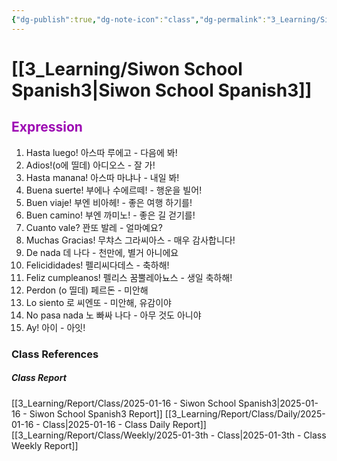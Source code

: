```yaml
---
{"dg-publish":true,"dg-note-icon":"class","dg-permalink":"3_Learning/Siwon-School-Spanish3","created-date":"2025-01-16 9:03:55 pm","date":"2025-01-16","type":"class","tags":["class","spanish"],"aliases":null,"title":"Siwon School Spanish3","courseName":"NEW 왕초보 탈출 파닉스","permalink":"/3_Learning/Siwon-School-Spanish3/","dgPassFrontmatter":true,"noteIcon":"class"}
---
```



# [[3_Learning/Siwon School Spanish3\|Siwon School Spanish3]]
## <font color="#9d0ab3">Expression</font>
1. Hasta luego! 아스따 루에고 - 다음에 봐!
2. Adios!(o에 띨데) 아디오스 - 잘 가!
3. Hasta manana! 아스따 마냐나 - 내일 봐!
4. Buena suerte! 부에나 수에르떼! - 행운을 빌어!
5. Buen viaje! 부엔 비아헤! - 좋은 여행 하기를!
6. Buen camino! 부엔 까미노! - 좋은 길 걷기를!
7. Cuanto vale? 꽌또 발레 - 얼마예요?
8. Muchas Gracias! 무챠스 그라씨아스 - 매우 감사합니다!
9. De nada 데 나다 - 천만에, 별거 아니에요
10. Felicididades! 펠리씨다데스 - 축하해!
11. Feliz cumpleanos! 펠리스 꿈뿔레아뇨스 - 생일 축하해!
12. Perdon (o 띨데) 페르돈 - 미안해
13. Lo siento 로 씨엔또 - 미안해, 유감이야
14. No pasa nada 노 빠싸 나다 - 아무 것도 아니야
15. Ay! 아이 - 아잇!




















### Class References
##### Class Report
[[3_Learning/Report/Class/2025-01-16 - Siwon School Spanish3\|2025-01-16 - Siwon School Spanish3 Report]]
[[3_Learning/Report/Class/Daily/2025-01-16 - Class\|2025-01-16 - Class Daily Report]]
[[3_Learning/Report/Class/Weekly/2025-01-3th - Class\|2025-01-3th - Class Weekly Report]]





